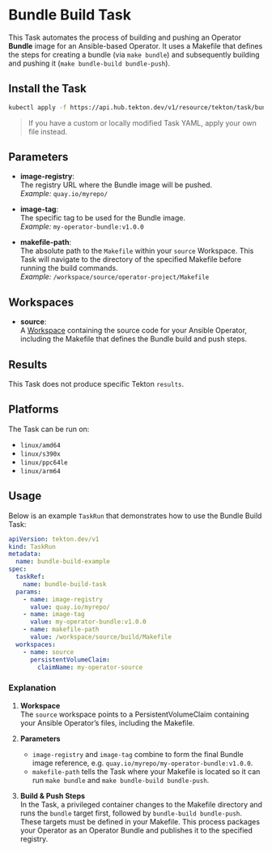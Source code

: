 # Bundle Build Task

This Task automates the process of building and pushing an Operator **Bundle** image
for an Ansible-based Operator. It uses a Makefile that defines the steps for
creating a bundle (via `make bundle`) and subsequently building and pushing it
(`make bundle-build bundle-push`).

## Install the Task

```bash
kubectl apply -f https://api.hub.tekton.dev/v1/resource/tekton/task/bundle-build-task/0.1/raw
```

> If you have a custom or locally modified Task YAML, apply your own file instead.

## Parameters

- **image-registry**:  
  The registry URL where the Bundle image will be pushed.  
  *Example:* `quay.io/myrepo/`
  
- **image-tag**:  
  The specific tag to be used for the Bundle image.  
  *Example:* `my-operator-bundle:v1.0.0`
  
- **makefile-path**:  
  The absolute path to the `Makefile` within your `source` Workspace. This Task will
  navigate to the directory of the specified Makefile before running the build
  commands.  
  *Example:* `/workspace/source/operator-project/Makefile`

## Workspaces

- **source**:  
  A [Workspace](https://github.com/tektoncd/pipeline/blob/main/docs/workspaces.md) containing the source code for your Ansible Operator, including the Makefile that
  defines the Bundle build and push steps.

## Results

This Task does not produce specific Tekton `results`.

## Platforms

The Task can be run on:
- `linux/amd64`
- `linux/s390x`
- `linux/ppc64le`
- `linux/arm64`

## Usage

Below is an example `TaskRun` that demonstrates how to use the Bundle Build Task:

```yaml
apiVersion: tekton.dev/v1
kind: TaskRun
metadata:
  name: bundle-build-example
spec:
  taskRef:
    name: bundle-build-task
  params:
    - name: image-registry
      value: quay.io/myrepo/
    - name: image-tag
      value: my-operator-bundle:v1.0.0
    - name: makefile-path
      value: /workspace/source/build/Makefile
  workspaces:
    - name: source
      persistentVolumeClaim:
        claimName: my-operator-source
```

### Explanation

1. **Workspace**  
   The `source` workspace points to a PersistentVolumeClaim containing your
   Ansible Operator’s files, including the Makefile.

2. **Parameters**  
   - `image-registry` and `image-tag` combine to form the final Bundle image reference,
     e.g. `quay.io/myrepo/my-operator-bundle:v1.0.0`.
   - `makefile-path` tells the Task where your Makefile is located so it can run
     `make bundle` and `make bundle-build bundle-push`.

3. **Build & Push Steps**  
   In the Task, a privileged container changes to the Makefile directory and runs
   the `bundle` target first, followed by `bundle-build bundle-push`. These targets
   must be defined in your Makefile. This process packages your Operator as an
   Operator Bundle and publishes it to the specified registry.
